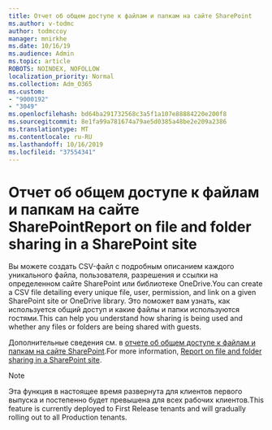 ```yaml
---
title: Отчет об общем доступе к файлам и папкам на сайте SharePoint
ms.author: v-todmc
author: todmccoy
manager: mnirkhe
ms.date: 10/16/19
ms.audience: Admin
ms.topic: article
ROBOTS: NOINDEX, NOFOLLOW
localization_priority: Normal
ms.collection: Adm_O365
ms.custom:
- "9000192"
- "3049"
ms.openlocfilehash: bd64ba291732568c3a5f1a107e88884220e200f8
ms.sourcegitcommit: 8e1fa99a781674a79ae5d0385a48be2e209a2386
ms.translationtype: MT
ms.contentlocale: ru-RU
ms.lasthandoff: 10/16/2019
ms.locfileid: "37554341"
---
```

# <a name="report-on-file-and-folder-sharing-in-a-sharepoint-site"></a><span data-ttu-id="6d017-102">Отчет об общем доступе к файлам и папкам на сайте SharePoint</span><span class="sxs-lookup"><span data-stu-id="6d017-102">Report on file and folder sharing in a SharePoint site</span></span>

<span data-ttu-id="6d017-103">Вы можете создать CSV-файл с подробным описанием каждого уникального файла, пользователя, разрешения и ссылки на определенном сайте SharePoint или библиотеке OneDrive.</span><span class="sxs-lookup"><span data-stu-id="6d017-103">You can create a CSV file detailing every unique file, user, permission, and link on a given SharePoint site or OneDrive library.</span></span> <span data-ttu-id="6d017-104">Это поможет вам узнать, как используется общий доступ и какие файлы и папки используются гостями.</span><span class="sxs-lookup"><span data-stu-id="6d017-104">This can help you understand how sharing is being used and whether any files or folders are being shared with guests.</span></span>

<span data-ttu-id="6d017-105">Дополнительные сведения см. в [отчете об общем доступе к файлам и папкам на сайте SharePoint](https://docs.microsoft.com/en-us/sharepoint/sharing-reports).</span><span class="sxs-lookup"><span data-stu-id="6d017-105">For more information, [Report on file and folder sharing in a SharePoint site](https://docs.microsoft.com/en-us/sharepoint/sharing-reports).</span></span>

> [!NOTE]
> <span data-ttu-id="6d017-106">Эта функция в настоящее время развернута для клиентов первого выпуска и постепенно будет превышена для всех рабочих клиентов.</span><span class="sxs-lookup"><span data-stu-id="6d017-106">This feature is currently deployed to First Release tenants and will gradually rolling out to all Production tenants.</span></span>